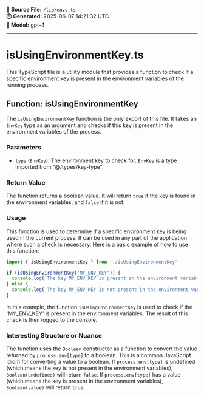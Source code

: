 **📄 Source File:** `/lib/envs.ts`  
**🕒 Generated:** 2025-06-07 14:21:32 UTC  
**🤖 Model:** gpt-4

---

# isUsingEnvironmentKey.ts

This TypeScript file is a utility module that provides a function to check if a specific environment key is present in the environment variables of the running process.

## Function: isUsingEnvironmentKey

The `isUsingEnvironmentKey` function is the only export of this file. It takes an `EnvKey` type as an argument and checks if this key is present in the environment variables of the process. 

### Parameters

- `type` (`EnvKey`): The environment key to check for. `EnvKey` is a type imported from "@/types/key-type".

### Return Value

The function returns a boolean value. It will return `true` if the key is found in the environment variables, and `false` if it is not.

### Usage

This function is used to determine if a specific environment key is being used in the current process. It can be used in any part of the application where such a check is necessary. Here is a basic example of how to use this function:

```typescript
import { isUsingEnvironmentKey } from './isUsingEnvironmentKey'

if (isUsingEnvironmentKey('MY_ENV_KEY')) {
  console.log('The key MY_ENV_KEY is present in the environment variables.')
} else {
  console.log('The key MY_ENV_KEY is not present in the environment variables.')
}
```

In this example, the function `isUsingEnvironmentKey` is used to check if the 'MY_ENV_KEY' is present in the environment variables. The result of this check is then logged to the console.

### Interesting Structure or Nuance

The function uses the `Boolean` constructor as a function to convert the value returned by `process.env[type]` to a boolean. This is a common JavaScript idiom for converting a value to a boolean. If `process.env[type]` is undefined (which means the key is not present in the environment variables), `Boolean(undefined)` will return `false`. If `process.env[type]` has a value (which means the key is present in the environment variables), `Boolean(value)` will return `true`.